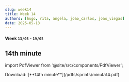```yaml
---
slug: week14
title: Week 14
authors: [hugo, rita, angela, joao_carlos, joao_viegas]
date: 2025-05-13
---
```

#### Week `13/05` - `19/05`

## 14th minute

import PdfViewer from '@site/src/components/PdfViewer';

<PdfViewer src="/Documentation/pdfs/sprints/minuta14.pdf" />
Download: [**14th minute**](/pdfs/sprints/minuta14.pdf)